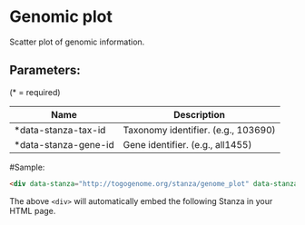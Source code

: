 Genomic plot
============

Scatter plot of genomic information.

## Parameters:

(* = required)

| Name                   | Description                          |
|------------------------|--------------------------------------|
| *data-stanza-tax-id    | Taxonomy identifier. (e.g., 103690)  |
| *data-stanza-gene-id   | Gene identifier. (e.g., all1455)     |

#Sample:

```html
<div data-stanza="http://togogenome.org/stanza/genome_plot" data-stanza-tax-id="103690" data-stanza-gene-id="all1455"></div>
```

The above `<div>` will automatically embed the following Stanza in your HTML page.

<div data-stanza="/stanza/genome_plot" data-stanza-tax-id="103690" data-stanza-gene-id="all1455"></div>


